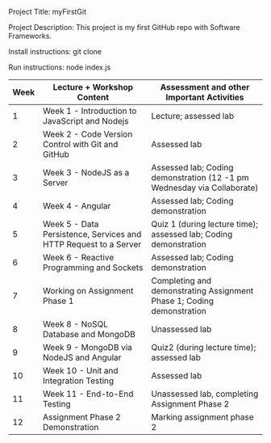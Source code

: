 Project Title: myFirstGit

Project Description: This project is my first GitHub repo with Software Frameworks.

Install instructions: git clone

Run instructions: node index.js

| Week | Lecture + Workshop Content                                       | Assessment and other Important Activities                               |
|------|------------------------------------------------------------------|-------------------------------------------------------------------------|
| 1    | Week 1 - Introduction to JavaScript and Nodejs                   | Lecture; assessed lab                                                   |
| 2    | Week 2 - Code Version Control with Git and GitHub                | Assessed lab                                                            |
| 3    | Week 3 - NodeJS as a Server                                      | Assessed lab; Coding demonstration (12 -1 pm Wednesday via Collaborate) |
| 4    | Week 4 - Angular                                                 | Assessed lab; Coding demonstration                                      |
| 5    | Week 5 - Data Persistence, Services and HTTP Request to a Server | Quiz 1 (during lecture time); assessed lab; Coding demonstration        |
| 6    | Week 6 - Reactive Programming and Sockets                        | Assessed lab; Coding demonstration                                      |
| 7    | Working on Assignment Phase 1                                    | Completing and demonstrating Assignment Phase 1; Coding demonstration   |
| 8    | Week 8 - NoSQL Database and MongoDB                              | Unassessed lab                                                          |
| 9    | Week 9 - MongoDB via NodeJS and Angular                          | Quiz2 (during lecture time); assessed lab                               |
| 10   | Week 10 - Unit and Integration Testing                           | Assessed lab                                                            |
| 11   | Week 11 - End-to-End Testing                                     | Unassessed lab, completing Assignment Phase 2                           |
| 12   | Assignment Phase 2 Demonstration                                 | Marking assignment phase 2                                              |
